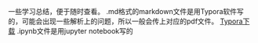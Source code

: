 一些学习总结，便于随时查看。
.md格式的markdown文件是用Typora软件写的，可能会出现一些解析上的问题，所以一般会传上对应的pdf文件。
[Typora下载](https://www.typora.io/)
.ipynb文件是用jupyter notebook写的
